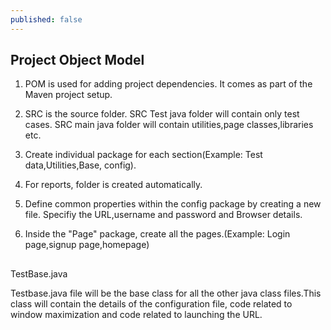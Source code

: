 ```yaml
---
published: false
---
```

## Project Object Model

1. POM is used for adding project dependencies. It comes as part of the Maven project setup.
2. SRC is the source folder. SRC Test java folder will contain only test cases. SRC main java folder will contain utilities,page classes,libraries etc.

3. Create individual package for each section(Example: Test data,Utilities,Base, config).

4. For reports, folder is created automatically.

5. Define common properties within the config package by creating a new file. Specifiy the URL,username and password and Browser details.

6. Inside the "Page" package, create all the pages.(Example: Login page,signup page,homepage)

##

TestBase.java

Testbase.java file will be the base class for all the other java class files.This class will contain the details of the configuration file, code related to window maximization and code related to launching the URL.

